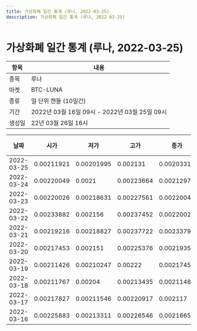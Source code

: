 ```yaml
---
title: 가상화폐 일간 통계 (루나, 2022-03-25)
description: 가상화폐 일간 통계 (루나, 2022-03-25)
---
```


가상화폐 일간 통계 (루나, 2022-03-25)
===

|항목|내용|
|--|--|
|종목|루나|
|마켓|BTC-LUNA|
|종류|일 단위 캔들 (10일간)|
|기간|2022년 03월 16일 09시 - 2022년 03월 25일 09시|
|생성일|22년 03월 26일 16시|


|날짜|시가|저가|고가|종가|비고|
|--|--|--|--|--|--|
|2022-03-25|0.00211921|0.00201995|0.002131|0.00203312|    |
|2022-03-24|0.00220049|0.0021|0.00223664|0.00212971|    |
|2022-03-23|0.00220026|0.00218631|0.00227561|0.00220049|    |
|2022-03-22|0.00233882|0.002156|0.00237452|0.00220027|    |
|2022-03-21|0.00219216|0.00218827|0.00237722|0.00233798|    |
|2022-03-20|0.00217453|0.002151|0.00225376|0.00219351|    |
|2022-03-19|0.00211426|0.00210247|0.00222|0.00217453|    |
|2022-03-18|0.00211767|0.00204|0.00213435|0.00211486|    |
|2022-03-17|0.00217827|0.00211546|0.00220917|0.002117|    |
|2022-03-16|0.00225883|0.00213311|0.00226546|0.00216659|    |
